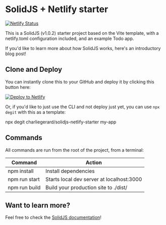 # SolidJS + Netlify starter

[![Netlify Status](https://api.netlify.com/api/v1/badges/bd056f8c-3ecc-4a9b-85b8-35fb7756e384/deploy-status)](https://app.netlify.com/sites/solidjs-netlify/deploys)

This is a SolidJS (v1.0.2) starter project based on the Vite template, with a netlify.toml configuration included, and an example Todo app.

If you'd like to learn more about how SolidJS works, here's an introductory blog post!

## Clone and Deploy

You can instantly clone this to your GitHub and deploy it by clicking this button here:

[![Deploy to Netlify](https://www.netlify.com/img/deploy/button.svg)](https://app.netlify.com/start/deploy?repository=https://github.com/charliegerard/solidjs-netlify-starter)

Or, if you'd like to just use the CLI and not deploy just yet, you can use `npx degit` with this as a template:

npx degit charliegerard/solidjs-netlify-starter my-app

## Commands

All commands are run from the root of the project, from a terminal:

| Command       | Action                                    |
| ------------- | ----------------------------------------- |
| npm install   | Install dependencies                      |
| npm run start | Starts local dev server at localhost:3000 |
| npm run build | Build your production site to ./dist/     |

## Want to learn more?

Feel free to check the [SolidJS documentation](https://www.solidjs.com/docs/latest/api)!
